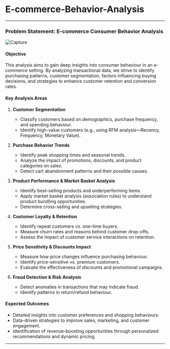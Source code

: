 # E-commerce-Behavior-Analysis
  ---
### **Problem Statement: E-commerce Consumer Behavior Analysis**  
![Capture](https://github.com/user-attachments/assets/279b53a6-5781-46bb-ac01-69558df04be2)

#### **Objective**  
This analysis aims to gain deep insights into consumer behaviour in an e-commerce setting. By analyzing transactional data, we strive to identify purchasing patterns, customer segmentation, factors influencing buying decisions, and strategies to enhance customer retention and conversion rates.

#### **Key Analysis Areas**  
1. **Customer Segmentation**  
   - Classify customers based on demographics, purchase frequency, and spending behaviour.
   - Identify high-value customers (e.g., using RFM analysis—Recency, Frequency, Monetary Value).

2. **Purchase Behavior Trends**  
   - Identify peak shopping times and seasonal trends.
   - Analyze the impact of promotions, discounts, and product categories on sales.
   - Detect cart abandonment patterns and their possible causes.

3. **Product Performance & Market Basket Analysis**  
   - Identify best-selling products and underperforming items.
   - Apply market basket analysis (association rules) to understand product bundling opportunities.
   - Determine cross-selling and upselling strategies.

4. **Customer Loyalty & Retention**  
   - Identify repeat customers vs. one-time buyers.
   - Measure churn rates and reasons behind customer drop-offs.
   - Assess the impact of customer service interactions on retention.

5. **Price Sensitivity & Discounts Impact**  
   - Measure how price changes influence purchasing behaviour.
   - Identify price-sensitive vs. premium customers.
   - Evaluate the effectiveness of discounts and promotional campaigns.

6. **Fraud Detection & Risk Analysis**  
   - Detect anomalies in transactions that may indicate fraud.
   - Identify patterns in return/refund behaviour.

#### **Expected Outcomes**  
- Detailed insights into customer preferences and shopping behaviours.
- Data-driven strategies to improve sales, marketing, and customer engagement.
- Identification of revenue-boosting opportunities through personalized recommendations and dynamic pricing.

---


